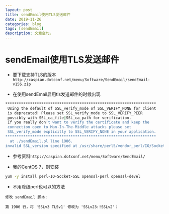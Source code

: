 ```yaml
---
layout: post
title: sendEmail使用TLS发送邮件
date: 2019-11-26
categories: blog
tags: [sendEmail]
description: 文章金句。
---
```


# sendEmail使用TLS发送邮件

* 要下载支持TLS的版本`http://caspian.dotconf.net/menu/Software/SendEmail/sendEmail-v156.zip`


* 在使用sendEmail启用tls发送邮件的时候出现

```bash
*******************************************************************
 Using the default of SSL_verify_mode of SSL_VERIFY_NONE for client
 is deprecated! Please set SSL_verify_mode to SSL_VERIFY_PEER
 possibly with SSL_ca_file|SSL_ca_path for verification.
 If you really don't want to verify the certificate and keep the
 connection open to Man-In-The-Middle attacks please set
 SSL_verify_mode explicitly to SSL_VERIFY_NONE in your application.
*******************************************************************
  at ./sendEmail.pl line 1906.
invalid SSL_version specified at /usr/share/perl5/vendor_perl/IO/Socket/SSL.pm line 444.
```

* 参考资料`http://caspian.dotconf.net/menu/Software/SendEmail/`

* 我的CentOS 7，则安装

```bash
yum -y install perl-IO-Socket-SSL openssl-perl openssl-devel
```

* 不用降级perl也可以的方法

```
修改 sendEmail 脚本：

第 1906 行，将 'SSLv3 TLSv1' 修改为 'SSLv23:!SSLv2'：
```
